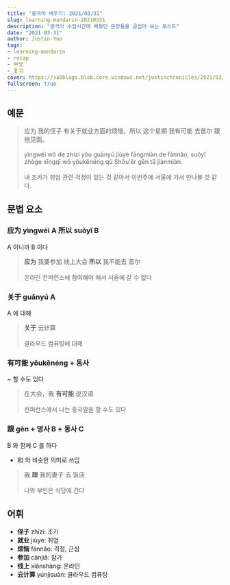```yaml
---
title: "중국어 배우기: 2021/03/31"
slug: learning-mandarin-20210331
description: "중국어 수업시간에 배웠던 문장들을 곱씹어 보는 포스트"
date: "2021-03-31"
author: Justin-Yoo
tags:
- learning-mandarin
- recap
- 中文
- 复习
cover: https://sa0blogs.blob.core.windows.net/justinchronicles/2021/03/learning-mandarin.png
fullscreen: true
---
```


## 예문 ##

> 应为 我的侄子 有关于就业方面的烦恼，所以 这个星期 我有可能 去首尔 跟他见面。
> <br/>
> <br/>
> yìngwéi wǒ de zhízi yǒu guānyú jiùyè fāngmiàn de fánnǎo, suǒyǐ zhège xīngqī wǒ yǒukěnéng qù Shǒu'ěr gēn tā jiànmiàn.
> <br/>
> <br/>
> 내 조카가 취업 관련 걱정이 있는 것 같아서 이번주에 서울에 가서 만나볼 것 같다.


## 문법 요소 ##

### 应为 yìngwéi A 所以 suǒyǐ B ###

A 이니까 B 이다

> **应为** 我要参加 线上大会 **所以** 我不能去 首尔
> <br/>
> <br/>
> 온라인 컨퍼런스에 참여해야 해서 서울에 갈 수 없다


### 关于 guānyú A ###

A 에 대해

> **关于** 云计算
> <br/>
> <br/>
> 클라우드 컴퓨팅에 대해


### 有可能 yǒukěnéng + 동사 ###

~ 할 수도 있다

> 在大会，我 **有可能** 说汉语
> <br/>
> <br/>
> 컨퍼런스에서 나는 중국말을 할 수도 있다


### 跟 gēn + 명사 B + 동사 C ###

B 와 함께 C 를 하다

* 和 와 비슷한 의미로 쓰임

> 我 **跟** 我的妻子 去 饭店
> <br/>
> <br/>
> 나와 부인은 식당에 간다


## 어휘 ##

* **侄子** zhízi: 조카
* **就业** jiùyè: 취업
* **烦恼** fánnǎo: 걱정, 근심
* **参加** cānjiā: 참가
* **线上** xiànshàng: 온라인
* **云计算** yúnjìsuàn: 클라우드 컴퓨팅

